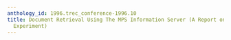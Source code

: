 ```yaml
---
anthology_id: 1996.trec_conference-1996.10
title: Document Retrieval Using The MPS Information Server (A Report on the TREC-5
  Experiment)
---
```

